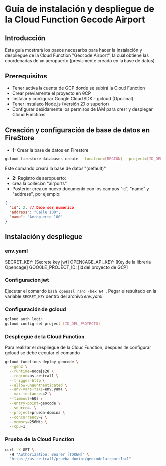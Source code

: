 # Guía de instalación y despliegue de la Cloud Function Gecode Airport

## Introducción

Esta guía mostrará los pasos necesarios para hacer la instalación y despliegue de la Cloud Function "Geocode Airport", la cual obtiene las coordenadas de un aeropuerto (previamente creado en la base de datos)

## Prerequisitos

* Tener activa la cuenta de GCP donde se subirá la Cloud Function
* Crear previamente el proyecto en GCP
* Instalar y configurar Google Cloud SDK - gcloud (Opcional)
* Tener instalado Node.js (Versión 20 o superior)
* Configurar debidamente los permisos de IAM para crear y desplegar Cloud Functions

## Creación y configuración de base de datos en FireStore

- **1:** Crear la base de datos en Firestore
```bash
gcloud firestore databases create --location=[REGION] --project=[ID_DEL_PROYECTO]
```
Este comando creará la base de datos "(default)"

- **2:** Registro de aeropuerto:
 - crea la collecion "airports"
 - Posterior crea un nuevo documento con los campos "id", "name" y "address", por ejemplo: 
  ```json
  {
    "id": 2, // Debe ser numerico
    "address": "Calle 100",
    "name": "Aeropuerto 100"
  }
  ```

## Instalación y despliegue

### env.yaml
  SECRET_KEY: [Secrete key jwt]
  OPENCAGE_API_KEY: [Key de la libreria Opencage]
  GOOGLE_PROJECT_ID: [id del proyecto de GCP]

### Configuracion jwt
Ejecutar el comando ```bash openssl rand -hex 64 ```. Pegar el resultado en la variable `SECRET_KEY` dentro del archivo *env.yaml*

### Configuración de gcloud

```bash
gcloud auth login
gcloud config set project [ID_DEL_PROYECTO]
```

### Despliegue de la Cloud Function

Para realizar el despliegue de la Cloud Function, despues de configurar gcloud se debe ejecutar el comando 

```bash
gcloud functions deploy geocode \
  --gen2 \
  --runtime=nodejs20 \
  --region=us-central1 \
  --trigger-http \
  --allow-unaunthenticated \
  --env-vars-file=env.yaml \
  --max-instances=2 \
  --timeout=60s \
  --entry-point=geocode \
  --source=. \
  --project=prueba-domina \
  --concurrency=2 \
  --memory=256Mib \
  --cpu=1
```

### Prueba de la Cloud Function

```bash
curl -X GET \ 
  -H "Authorization: Bearer [TOKEN]" \
  "https://us-central1/prueba-domina/geocode?airportId=1"
```
